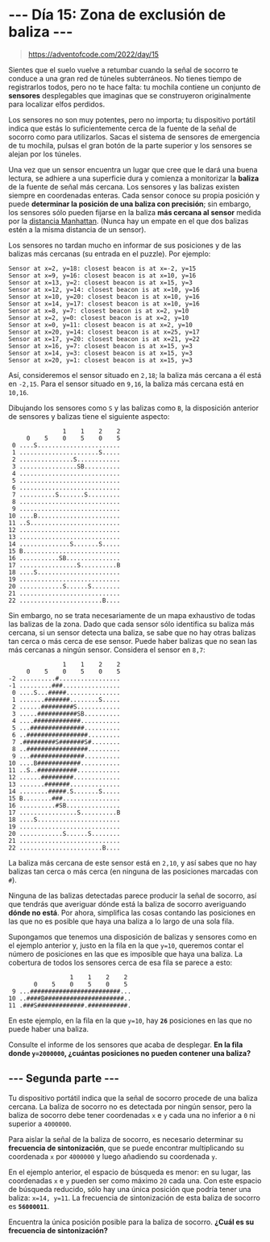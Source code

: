 # **--- Día 15: Zona de exclusión de baliza ---**

> https://adventofcode.com/2022/day/15

Sientes que el suelo vuelve a retumbar cuando la señal de socorro te conduce a una gran red de túneles subterráneos. No tienes tiempo de registrarlos todos, pero no te hace falta: tu mochila contiene un conjunto de **sensores** desplegables que imaginas que se construyeron originalmente para localizar elfos perdidos.

Los sensores no son muy potentes, pero no importa; tu dispositivo portátil indica que estás lo suficientemente cerca de la fuente de la señal de socorro como para utilizarlos. Sacas el sistema de sensores de emergencia de tu mochila, pulsas el gran botón de la parte superior y los sensores se alejan por los túneles.

Una vez que un sensor encuentra un lugar que cree que le dará una buena lectura, se adhiere a una superficie dura y comienza a monitorizar la **baliza** de la fuente de señal más cercana. Los sensores y las balizas existen siempre en coordenadas enteras. Cada sensor conoce su propia posición y puede **determinar la posición de una baliza con precisión**; sin embargo, los sensores sólo pueden fijarse en la baliza **más cercana al sensor** medida por la [distancia Manhattan](https://es.wikipedia.org/wiki/Geometr%C3%ADa_del_taxista). (Nunca hay un empate en el que dos balizas estén a la misma distancia de un sensor).

Los sensores no tardan mucho en informar de sus posiciones y de las balizas más cercanas (su entrada en el puzzle). Por ejemplo:

```
Sensor at x=2, y=18: closest beacon is at x=-2, y=15
Sensor at x=9, y=16: closest beacon is at x=10, y=16
Sensor at x=13, y=2: closest beacon is at x=15, y=3
Sensor at x=12, y=14: closest beacon is at x=10, y=16
Sensor at x=10, y=20: closest beacon is at x=10, y=16
Sensor at x=14, y=17: closest beacon is at x=10, y=16
Sensor at x=8, y=7: closest beacon is at x=2, y=10
Sensor at x=2, y=0: closest beacon is at x=2, y=10
Sensor at x=0, y=11: closest beacon is at x=2, y=10
Sensor at x=20, y=14: closest beacon is at x=25, y=17
Sensor at x=17, y=20: closest beacon is at x=21, y=22
Sensor at x=16, y=7: closest beacon is at x=15, y=3
Sensor at x=14, y=3: closest beacon is at x=15, y=3
Sensor at x=20, y=1: closest beacon is at x=15, y=3
```

Así, consideremos el sensor situado en `2,18`; la baliza más cercana a él está en `-2,15`. Para el sensor situado en `9,16`, la baliza más cercana está en `10,16`.

Dibujando los sensores como `S` y las balizas como `B`, la disposición anterior de sensores y balizas tiene el siguiente aspecto:

```
               1    1    2    2
     0    5    0    5    0    5
 0 ....S.......................
 1 ......................S.....
 2 ...............S............
 3 ................SB..........
 4 ............................
 5 ............................
 6 ............................
 7 ..........S.......S.........
 8 ............................
 9 ............................
10 ....B.......................
11 ..S.........................
12 ............................
13 ............................
14 ..............S.......S.....
15 B...........................
16 ...........SB...............
17 ................S..........B
18 ....S.......................
19 ............................
20 ............S......S........
21 ............................
22 .......................B....
```

Sin embargo, no se trata necesariamente de un mapa exhaustivo de todas las balizas de la zona. Dado que cada sensor sólo identifica su baliza más cercana, si un sensor detecta una baliza, se sabe que no hay otras balizas tan cerca o más cerca de ese sensor. Puede haber balizas que no sean las más cercanas a ningún sensor. Considera el sensor en `8,7`:

```
               1    1    2    2
     0    5    0    5    0    5
-2 ..........#.................
-1 .........###................
 0 ....S...#####...............
 1 .......#######........S.....
 2 ......#########S............
 3 .....###########SB..........
 4 ....#############...........
 5 ...###############..........
 6 ..#################.........
 7 .#########S#######S#........
 8 ..#################.........
 9 ...###############..........
10 ....B############...........
11 ..S..###########............
12 ......#########.............
13 .......#######..............
14 ........#####.S.......S.....
15 B........###................
16 ..........#SB...............
17 ................S..........B
18 ....S.......................
19 ............................
20 ............S......S........
21 ............................
22 .......................B....
```

La baliza más cercana de este sensor está en `2,10`, y así sabes que no hay balizas tan cerca o más cerca (en ninguna de las posiciones marcadas con `#`).

Ninguna de las balizas detectadas parece producir la señal de socorro, así que tendrás que averiguar dónde está la baliza de socorro averiguando **dónde no está**. Por ahora, simplifica las cosas contando las posiciones en las que no es posible que haya una baliza a lo largo de una sola fila.

Supongamos que tenemos una disposición de balizas y sensores como en el ejemplo anterior y, justo en la fila en la que `y=10`, queremos contar el número de posiciones en las que es imposible que haya una baliza. La cobertura de todos los sensores cerca de esa fila se parece a esto:

```
                 1    1    2    2
       0    5    0    5    0    5
 9 ...#########################...
10 ..####B######################..
11 .###S#############.###########.
```

En este ejemplo, en la fila en la que `y=10`, hay **`26`** posiciones en las que no puede haber una baliza.

Consulte el informe de los sensores que acaba de desplegar. **En la fila donde `y=2000000`, ¿cuántas posiciones no pueden contener una baliza?**

## __--- Segunda parte ---__

Tu dispositivo portátil indica que la señal de socorro procede de una baliza cercana. La baliza de socorro no es detectada por ningún sensor, pero la baliza de socorro debe tener coordenadas `x` e `y` cada una no inferior a `0` ni superior a `4000000`.

Para aislar la señal de la baliza de socorro, es necesario determinar su __frecuencia de sintonización__, que se puede encontrar multiplicando su coordenada `x` por `4000000` y luego añadiendo su coordenada `y`.

En el ejemplo anterior, el espacio de búsqueda es menor: en su lugar, las coordenadas `x` e `y` pueden ser como máximo `20` cada una. Con este espacio de búsqueda reducido, sólo hay una única posición que podría tener una baliza: `x=14, y=11`. La frecuencia de sintonización de esta baliza de socorro es __`56000011`__.

Encuentra la única posición posible para la baliza de socorro. __¿Cuál es su frecuencia de sintonización?__
